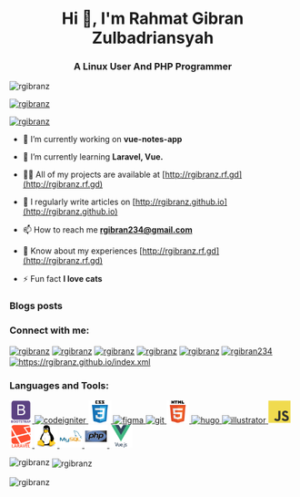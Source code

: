 <h1 align="center">Hi 👋, I'm Rahmat Gibran Zulbadriansyah</h1>
<h3 align="center">A Linux User And PHP Programmer</h3>

<p align="left"> <img src="https://komarev.com/ghpvc/?username=rgibranz&label=Profile%20views&color=0e75b6&style=flat" alt="rgibranz" /> </p>

<p align="left"> <a href="https://github.com/ryo-ma/github-profile-trophy"><img src="https://github-profile-trophy.vercel.app/?username=rgibranz" alt="rgibranz" /></a> </p>

<p align="left"> <a href="https://twitter.com/rgibranz" target="blank"><img src="https://img.shields.io/twitter/follow/rgibranz?logo=twitter&style=for-the-badge" alt="rgibranz" /></a> </p>

- 🔭 I’m currently working on **vue-notes-app**

- 🌱 I’m currently learning **Laravel, Vue.**

- 👨‍💻 All of my projects are available at [http://rgibranz.rf.gd](http://rgibranz.rf.gd)

- 📝 I regularly write articles on [http://rgibranz.github.io](http://rgibranz.github.io)

- 📫 How to reach me **rgibran234@gmail.com**

- 📄 Know about my experiences [http://rgibranz.rf.gd](http://rgibranz.rf.gd)

- ⚡ Fun fact **I love cats**

### Blogs posts
<!-- BLOG-POST-LIST:START -->
<!-- BLOG-POST-LIST:END -->

<h3 align="left">Connect with me:</h3>
<p align="left">
<a href="https://dev.to/rgibranz" target="blank"><img align="center" src="https://cdn.jsdelivr.net/npm/simple-icons@3.0.1/icons/dev-dot-to.svg" alt="rgibranz" height="30" width="40" /></a>
<a href="https://twitter.com/rgibranz" target="blank"><img align="center" src="https://raw.githubusercontent.com/rahuldkjain/github-profile-readme-generator/master/src/images/icons/Social/twitter.svg" alt="rgibranz" height="30" width="40" /></a>
<a href="https://linkedin.com/in/rgibranz" target="blank"><img align="center" src="https://raw.githubusercontent.com/rahuldkjain/github-profile-readme-generator/master/src/images/icons/Social/linked-in-alt.svg" alt="rgibranz" height="30" width="40" /></a>
<a href="https://fb.com/rgibranz" target="blank"><img align="center" src="https://raw.githubusercontent.com/rahuldkjain/github-profile-readme-generator/master/src/images/icons/Social/facebook.svg" alt="rgibranz" height="30" width="40" /></a>
<a href="https://instagram.com/rgibranz" target="blank"><img align="center" src="https://raw.githubusercontent.com/rahuldkjain/github-profile-readme-generator/master/src/images/icons/Social/instagram.svg" alt="rgibranz" height="30" width="40" /></a>
<a href="https://www.hackerrank.com/rgibran234" target="blank"><img align="center" src="https://raw.githubusercontent.com/rahuldkjain/github-profile-readme-generator/master/src/images/icons/Social/hackerrank.svg" alt="rgibran234" height="30" width="40" /></a>
<a href="https://rgibranz.github.io/index.xml" target="blank"><img align="center" src="https://raw.githubusercontent.com/rahuldkjain/github-profile-readme-generator/master/src/images/icons/Social/rss.svg" alt="https://rgibranz.github.io/index.xml" height="30" width="40" /></a>
</p>

<h3 align="left">Languages and Tools:</h3>
<p align="left"> <a href="https://getbootstrap.com" target="_blank"> <img src="https://raw.githubusercontent.com/devicons/devicon/master/icons/bootstrap/bootstrap-plain-wordmark.svg" alt="bootstrap" width="40" height="40"/> </a> <a href="https://codeigniter.com" target="_blank"> <img src="https://cdn.worldvectorlogo.com/logos/codeigniter.svg" alt="codeigniter" width="40" height="40"/> </a> <a href="https://www.w3schools.com/css/" target="_blank"> <img src="https://raw.githubusercontent.com/devicons/devicon/master/icons/css3/css3-original-wordmark.svg" alt="css3" width="40" height="40"/> </a> <a href="https://www.figma.com/" target="_blank"> <img src="https://www.vectorlogo.zone/logos/figma/figma-icon.svg" alt="figma" width="40" height="40"/> </a> <a href="https://git-scm.com/" target="_blank"> <img src="https://www.vectorlogo.zone/logos/git-scm/git-scm-icon.svg" alt="git" width="40" height="40"/> </a> <a href="https://www.w3.org/html/" target="_blank"> <img src="https://raw.githubusercontent.com/devicons/devicon/master/icons/html5/html5-original-wordmark.svg" alt="html5" width="40" height="40"/> </a> <a href="https://gohugo.io/" target="_blank"> <img src="https://api.iconify.design/logos-hugo.svg" alt="hugo" width="40" height="40"/> </a> <a href="https://www.adobe.com/in/products/illustrator.html" target="_blank"> <img src="https://www.vectorlogo.zone/logos/adobe_illustrator/adobe_illustrator-icon.svg" alt="illustrator" width="40" height="40"/> </a> <a href="https://developer.mozilla.org/en-US/docs/Web/JavaScript" target="_blank"> <img src="https://raw.githubusercontent.com/devicons/devicon/master/icons/javascript/javascript-original.svg" alt="javascript" width="40" height="40"/> </a> <a href="https://laravel.com/" target="_blank"> <img src="https://raw.githubusercontent.com/devicons/devicon/master/icons/laravel/laravel-plain-wordmark.svg" alt="laravel" width="40" height="40"/> </a> <a href="https://www.linux.org/" target="_blank"> <img src="https://raw.githubusercontent.com/devicons/devicon/master/icons/linux/linux-original.svg" alt="linux" width="40" height="40"/> </a> <a href="https://www.mysql.com/" target="_blank"> <img src="https://raw.githubusercontent.com/devicons/devicon/master/icons/mysql/mysql-original-wordmark.svg" alt="mysql" width="40" height="40"/> </a> <a href="https://www.php.net" target="_blank"> <img src="https://raw.githubusercontent.com/devicons/devicon/master/icons/php/php-original.svg" alt="php" width="40" height="40"/> </a> <a href="https://vuejs.org/" target="_blank"> <img src="https://raw.githubusercontent.com/devicons/devicon/master/icons/vuejs/vuejs-original-wordmark.svg" alt="vuejs" width="40" height="40"/> </a> </p>

<p><img align="left" src="https://github-readme-stats.vercel.app/api/top-langs?username=rgibranz&show_icons=true&locale=en&layout=compact" alt="rgibranz" /></p>

<p>&nbsp;<img align="center" src="https://github-readme-stats.vercel.app/api?username=rgibranz&show_icons=true&locale=en" alt="rgibranz" /></p>

<p><img align="center" src="https://github-readme-streak-stats.herokuapp.com/?user=rgibranz&" alt="rgibranz" /></p>
